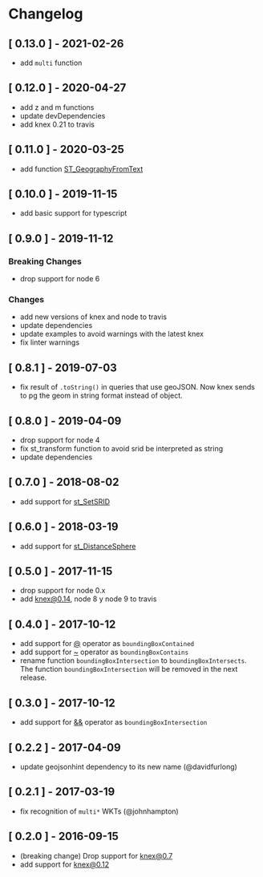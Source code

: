 # Changelog

## [ 0.13.0 ] - 2021-02-26
  - add `multi` function

## [ 0.12.0 ] - 2020-04-27
  - add z and m functions
  - update devDependencies
  - add knex 0.21 to travis


## [ 0.11.0 ] - 2020-03-25
  - add function [ST_GeographyFromText](https://postgis.net/docs/ST_GeographyFromText.html)

## [ 0.10.0 ] - 2019-11-15
  - add basic support for typescript

## [ 0.9.0 ] - 2019-11-12
### Breaking Changes
  - drop support for node 6

### Changes
  - add new versions of knex and node to travis
  - update dependencies
  - update examples to avoid warnings with the latest knex
  - fix linter warnings

## [ 0.8.1 ] - 2019-07-03
  - fix result of `.toString()` in queries that use geoJSON. Now knex sends to pg the geom in string format instead of object.

## [ 0.8.0 ] - 2019-04-09
  - drop support for node 4
  - fix st_transform function to avoid srid be interpreted as string
  - update dependencies

## [ 0.7.0 ] - 2018-08-02
  - add support for [st_SetSRID](https://postgis.net/docs/ST_SetSRID.html)

## [ 0.6.0 ] - 2018-03-19
  - add support for [st_DistanceSphere](https://postgis.net/docs/ST_DistanceSphere.html)

## [ 0.5.0 ] - 2017-11-15
  - drop support for node 0.x
  - add knex@0.14, node 8 y node 9 to travis

## [ 0.4.0 ] - 2017-10-12
  - add support for [@](http://postgis.net/docs/manual-2.0/ST_Geometry_Contained.html) operator as `boundingBoxContained`
  - add support for [~](http://postgis.net/docs/manual-2.0/ST_Geometry_Contain.html) operator as `boundingBoxContains`
  - rename function `boundingBoxIntersection` to `boundingBoxIntersects`. The function `boundingBoxIntersection` will be removed in the next release.

## [ 0.3.0 ] - 2017-10-12
  - add support for [&&](http://postgis.net/docs/manual-2.0/geometry_overlaps.html) operator as `boundingBoxIntersection`

## [ 0.2.2 ] - 2017-04-09
  - update geojsonhint dependency to its new name (@davidfurlong)

## [ 0.2.1 ] - 2017-03-19
  - fix recognition of `multi*` WKTs (@johnhampton)

## [ 0.2.0 ] - 2016-09-15
  - (breaking change) Drop support for knex@0.7
  - add support for knex@0.12
